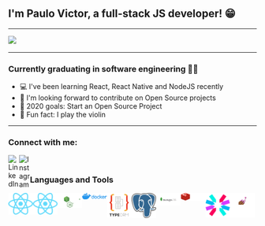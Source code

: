 ## I'm Paulo Victor, a full-stack JS developer! 😁
---

<img src="https://media.giphy.com/media/26tn33aiTi1jkl6H6/giphy.gif" />


---
### Currently graduating in software engineering 👨‍🎓
- 💻 I've been learning React, React Native and NodeJS recently
- 🤝 I'm looking forward to contribute on Open Source projects
- 🎯 2020 goals: Start an Open Source Project
- 🎻 Fun fact: I play the violin

---
### Connect with me:
[<img align="left" alt="LinkedIn" width="22px" src="https://cdn.jsdelivr.net/npm/simple-icons@v3/icons/linkedin.svg" />][LinkedIn]
[<img align="left" alt="Instagram" width="22px" src="https://cdn.jsdelivr.net/npm/simple-icons@v3/icons/instagram.svg" />][instagram]

<br />

### Languages and Tools

[<img align="left" alt="React" width="50px" src="https://github.com/twistershark/twistershark/blob/master/logos/react.svg" />][react]

[<img align="left" alt="React Native" width="50px" src="https://github.com/twistershark/twistershark/blob/master/logos/react.svg" />][react native]

[<img align="left" alt="NodeJS" width="50px" src="https://github.com/twistershark/twistershark/blob/master/logos/node.svg" />][nodejs]

[<img align="left" alt="Docker" width="50px" src="https://github.com/twistershark/twistershark/blob/master/logos/docker.png" />][docker]

[<img align="left" alt="TypeORM" width="50px" src="https://github.com/twistershark/twistershark/blob/master/logos/typeorm.png" />][Typeorm]

[<img align="left" alt="PostgreSQL" width="50px" src="https://github.com/twistershark/twistershark/blob/master/logos/postgres.png" />][postgres]

[<img align="left" alt="MongoDB" width="50px" src="https://github.com/twistershark/twistershark/blob/master/logos/mongodb.png" />][mongodb]

[<img align="left" alt="Redis" width="50px" src="https://github.com/twistershark/twistershark/blob/master/logos/redis.png" />][redis]

[<img align="left" alt="JWT" width="50px" src="https://github.com/twistershark/twistershark/blob/master/logos/jwt.svg" />][JWT]

[<img align="left" alt="Styled-Components" width="50px" src="https://github.com/twistershark/twistershark/blob/master/logos/styledcomponents.png" />][styledcomponents]





[instagram]: <https://www.instagram.com/twistershark>
[linkedin]: <https://www.linkedin.com/in/paulovictorsilva/>
[react]: <https://reactjs.org/>
[react native]: <https://reactnative.dev/>
[nodejs]: <https://nodejs.org/en/>
[docker]: <https://www.docker.com/>
[Typeorm]: <https://typeorm.io/#/>
[postgres]: <https://www.postgresql.org/>
[mongodb]: <https://www.mongodb.com/>
[redis]: <https://redis.io/>
[JWT]: <https://jwt.io/>
[styledcomponents]: <https://styled-components.com/>
